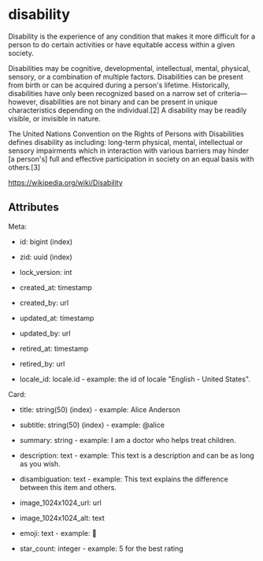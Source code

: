 # disability

Disability is the experience of any condition that makes it more difficult for a person to do certain activities or have equitable access within a given society.

Disabilities may be cognitive, developmental, intellectual, mental, physical, sensory, or a combination of multiple factors. Disabilities can be present from birth or can be acquired during a person's lifetime. Historically, disabilities have only been recognized based on a narrow set of criteria—however, disabilities are not binary and can be present in unique characteristics depending on the individual.[2] A disability may be readily visible, or invisible in nature.

The United Nations Convention on the Rights of Persons with Disabilities defines disability as including: long-term physical, mental, intellectual or sensory impairments which in interaction with various barriers may hinder [a person's] full and effective participation in society on an equal basis with others.[3]

https://wikipedia.org/wiki/Disability


## Attributes

Meta:

  * id: bigint (index)

  * zid: uuid (index)

  * lock_version: int

  * created_at: timestamp

  * created_by: url

  * updated_at: timestamp

  * updated_by: url

  * retired_at: timestamp

  * retired_by: url

  * locale_id: locale.id - example: the id of locale "English - United States".

Card:

  * title: string(50) (index) - example: Alice Anderson

  * subtitle: string(50) (index) - example: @alice

  * summary: string - example: I am a doctor who helps treat children.

  * description: text - example: This text is a description and can be as long as you wish.

  * disambiguation: text - example: This text explains the difference between this item and others.

  * image_1024x1024_url: url

  * image_1024x1024_alt: text

  * emoji: text - example: 🚀

  * star_count: integer - example: 5 for the best rating

